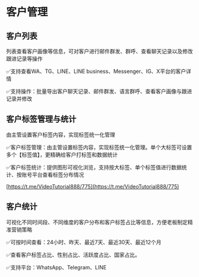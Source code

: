 # 客户管理

## 客户列表

列表查看客户画像等信息，可对客户进行邮件群发、群呼、查看聊天记录以及修改跟进记录等操作

✅支持查看WA、TG、LINE、LINE business、Messenger、IG、X平台的客户详情

✅支持操作：批量导出客户聊天记录、邮件群发、语言群呼、查看客户画像与跟进记录并修改



## 客户标签管理与统计

由主管设置客户标签内容，实现标签统一化管理

✅客户标签管理：由主管设置标签内容，实现标签统一化管理。单个大标签可设置多个【标签值】，更精确给客户打标签和数据统计&#x20;

✅客户标签统计：提供图形可视化浏览，支持按大标签、单个标签值进行数据统计、按账号平台查看标签分布情况

[https://t.me/VideoTutorial888/775](https://t.me/VideoTutorial888/775)



## 客户统计

可视化不同时间段、不同维度的客户分布和客户标签占比等信息，方便老板制定精准营销策略

✅可按时间查看：24小时、昨天、最近7天、最近30天、最近12个月

✅查看客户标签占比、性别占比、活跃度占比、国家占比。

✅支持平台：WhatsApp、Telegram、LINE
